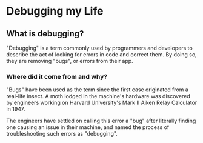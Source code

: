 # Debugging my Life
## What is debugging?
"Debugging" is a term commonly used by programmers and developers to describe the act of looking for errors in code and correct them. By doing so, they are removing "bugs", or errors from their app. 

### Where did it come from and why?

"Bugs" have been used as the term since the first case originated from a real-life insect. A moth lodged in the machine's hardware was discovered by engineers working on Harvard University's Mark II Aiken Relay Calculator in 1947.

The engineers have settled on calling this error a "bug" after literally finding one causing an issue in their machine, and named the process of troubleshooting such errors as "debugging".
